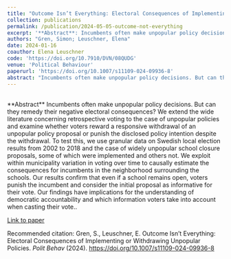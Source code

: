 ```yaml
---
title: "Outcome Isn’t Everything: Electoral Consequences of Implementing or Withdrawing Unpopular Policies"
collection: publications
permalink: /publication/2024-05-05-outcome-not-everything
excerpt: '**Abstract**: Incumbents often make unpopular policy decisions. But can they remedy their negative electoral consequences? We extend the wide literature concerning retrospective voting to the case of unpopular policies and examine whether voters reward a responsive withdrawal of an unpopular policy proposal or punish the disclosed policy intention despite the withdrawal...'
authors: "Gren, Simon; Leuschner, Elena"
date: 2024-01-16
coauthor: Elena Leuschner
code: 'https://doi.org/10.7910/DVN/08QUDG'
venue: 'Political Behaviour'
paperurl: 'https://doi.org/10.1007/s11109-024-09936-8'
abstract: "Incumbents often make unpopular policy decisions. But can they remedy their negative electoral consequences? We extend the wide literature concerning retrospective voting to the case of unpopular policies and examine whether voters reward a responsive withdrawal of an unpopular policy proposal or punish the disclosed policy intention despite the withdrawal. To test this, we use granular data on Swedish local election results from 2002 to 2018 and the case of widely unpopular school closure proposals, some of which were implemented and others not. We exploit within municipality variation in voting over time to causally estimate the consequences for incumbents in the neighborhood surrounding the schools. Our results confirm that even if a school remains open, voters punish the incumbent and consider the initial proposal as informative for their vote. Our findings have implications for the understanding of democratic accountability and which information voters take into account when casting their vote."
---
```


<br/>
**Abstract** Incumbents often make unpopular policy decisions. But can they remedy their negative electoral consequences? We extend the wide literature concerning retrospective voting to the case of unpopular policies and examine whether voters reward a responsive withdrawal of an unpopular policy proposal or punish the disclosed policy intention despite the withdrawal. To test this, we use granular data on Swedish local election results from 2002 to 2018 and the case of widely unpopular school closure proposals, some of which were implemented and others not. We exploit within municipality variation in voting over time to causally estimate the consequences for incumbents in the neighborhood surrounding the schools. Our results confirm that even if a school remains open, voters punish the incumbent and consider the initial proposal as informative for their vote. Our findings have implications for the understanding of democratic accountability and which information voters take into account when casting their vote..


[Link to paper](https://doi.org/10.1007/s11109-024-09936-8)

Recommended citation: Gren, S., Leuschner, E. Outcome Isn’t Everything: Electoral Consequences of Implementing or Withdrawing Unpopular Policies. <i>Polit Behav</i> (2024). https://doi.org/10.1007/s11109-024-09936-8